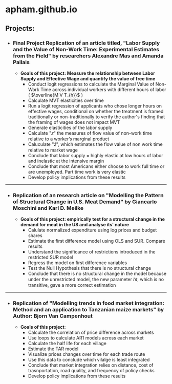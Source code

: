 # apham.github.io

## Projects:
* ### Final Project Replication of an article titled, **"Labor Supply and the Value of Non-Work Time: Experimental Estimates from the Field"** by researchers Alexandre Mas and Amanda Pallais
  * **Goals of this project: Measure the relationship between Labor Supply and Effective Wage and quantify the value of free time**
    * Conduct logit regressions to calculate the Marginal Value of Non-Work Time across individual workers with different hours of labor ( $\overline{M V T_{h}}$ )
    * Calculate MVT elasticities over time
    * Run a logit regression of applicants who chose longer hours on effective wages, conditional on whether the treatment is framed traditionally or non-traditionally to verify the author's finding that the framing of wages does not impact MVT
    * Generate elasticities of the labor supply
    * Calculate "𝑧" the  measures of flow value of non-work time relative to a worker’s marginal product
    * Caluculate "𝑧̃", which  estimates the flow value of non work time relative to market wage
    * Conclude that labor supply = highly elastic at low hours of labor and inelastic at the intensive margin
    * Conclude that most Americans either choose to work full time or are unemployed. Part time work is very elastic
    * Develop policy implications from these results
*** 
* ### Replication of an research article on **"Modelling the Pattern of Structural Change in U.S. Meat Demand"** by Giancarlo Moschini and Karl D. Meilke
     *  **Goals of this project:  empirically test for a structural change in the demand for meat in the US and analyse its' nature**
        * Calulate normalized expenditure using log prices and budget shares
        * Estimate the first difference model using OLS and SUR. Compare results 
        * Understand the significance of restrictions introduced in the restricted SUR model
        * Regress the model on first difference variables
        * Test the Null Hypothesis that there is no structural change
        * Conclude that there is no structural change in the model because under the unrestricted model, the new parameter ℎ𝑡, which is no transitive, gave a more correct estimation

***
* ### Replication of **"Modelling trends in food market integration: Method and an application to Tanzanian maize markets"** by Author: Bjorn Van Campenhout
   *  **Goals of this project**:
      * Calculate the correlation of price difference across markets
      * Use loops to calculate AR1 models across each market
      * Calculate the half life for each village  
      * Estimate the TAR model
      * Visualize prices changes over time for each trade route 
      * Use this data to conclude which vilalge is least integrated 
      * Conclude that market integration relies on distance, cost of trasnportation, road quality, and frequency of policy checks
      * Develop policy implications from these results

